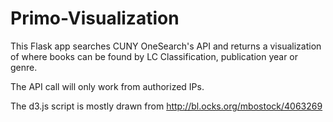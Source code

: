 # Primo-Visualization

This Flask app searches CUNY OneSearch's API and returns a visualization of where books can be found by LC Classification, publication year or genre.

The API call will only work from authorized IPs.

The d3.js script is mostly drawn from http://bl.ocks.org/mbostock/4063269

